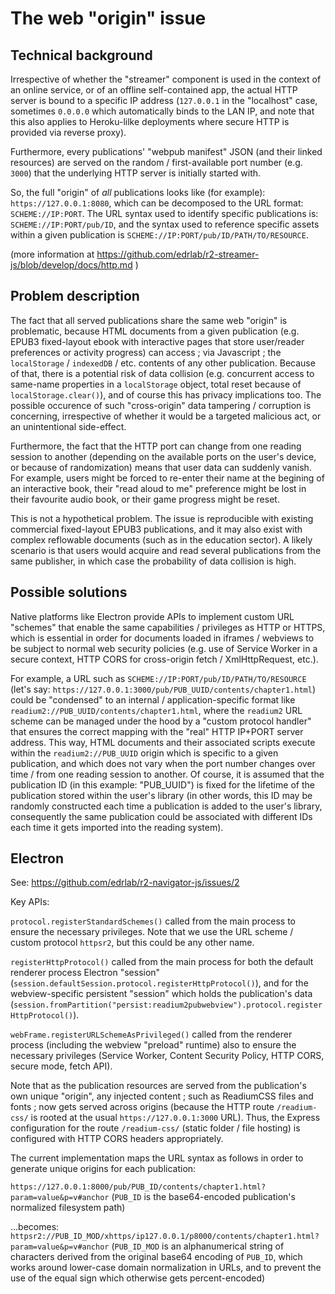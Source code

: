 # The web "origin" issue

## Technical background

Irrespective of whether the "streamer" component is used in the context of an online service, or of an offline self-contained app, the actual HTTP server is bound to a specific IP address (`127.0.0.1` in the "localhost" case, sometimes `0.0.0.0` which automatically binds to the LAN IP, and note that this also applies to Heroku-lilke deployments where secure HTTP is provided via reverse proxy).

Furthermore, every publications' "webpub manifest" JSON (and their linked resources) are served on the random / first-available port number (e.g. `3000`) that the underlying HTTP server is initially started with.

So, the full "origin" of *all* publications looks like (for example): `https://127.0.0.1:8080`, which can be decomposed to the URL format: `SCHEME://IP:PORT`. The URL syntax used to identify specific publications is: `SCHEME://IP:PORT/pub/ID`, and the syntax used to reference specific assets within a given publication is `SCHEME://IP:PORT/pub/ID/PATH/TO/RESOURCE`.

(more information at https://github.com/edrlab/r2-streamer-js/blob/develop/docs/http.md )

## Problem description

The fact that all served publications share the same web "origin" is problematic, because HTML documents from a given publication (e.g. EPUB3 fixed-layout ebook with interactive pages that store user/reader preferences or activity progress) can access ; via Javascript ; the `localStorage` / `indexedDB` / etc. contents of any other publication. Because of that, there is a potential risk of data collision (e.g. concurrent access to same-name properties in a `localStorage` object, total reset because of `localStorage.clear()`), and of course this has privacy implications too. The possible occurence of such "cross-origin" data tampering / corruption is concerning, irrespective of whether it would be a targeted malicious act, or an unintentional side-effect.

Furthermore, the fact that the HTTP port can change from one reading session to another (depending on the available ports on the user's device, or because of randomization) means that user data can suddenly vanish. For example, users might be forced to re-enter their name at the begining of an interactive book, their "read aloud to me" preference might be lost in their favourite audio book, or their game progress might be reset.

This is not a hypothetical problem. The issue is reproducible with existing commercial fixed-layout EPUB3 publications, and it may also exist with complex reflowable documents (such as in the education sector). A likely scenario is that users would acquire and read several publications from the same publisher, in which case the probability of data collision is high.

## Possible solutions

Native platforms like Electron provide APIs to implement custom URL "schemes" that enable the same capabilities / privileges as HTTP or HTTPS, which is essential in order for documents loaded in iframes / webviews to be subject to normal web security policies (e.g. use of Service Worker in a secure context, HTTP CORS for cross-origin fetch / XmlHttpRequest, etc.).

For example, a URL such as `SCHEME://IP:PORT/pub/ID/PATH/TO/RESOURCE` (let's say: `https://127.0.0.1:3000/pub/PUB_UUID/contents/chapter1.html`) could be "condensed" to an internal / application-specific format like `readium2://PUB_UUID/contents/chapter1.html`, where the `readium2` URL scheme can be managed under the hood by a "custom protocol handler" that ensures the correct mapping with the "real" HTTP IP+PORT server address. This way, HTML documents and their associated scripts execute within the `readium2://PUB_UUID` origin which is specific to a given publication, and which does not vary when the port number changes over time / from one reading session to another. Of course, it is assumed that the publication ID (in this example: "PUB_UUID") is fixed for the lifetime of the publication stored within the user's library (in other words, this ID may be randomly constructed each time a publication is added to the user's library, consequently the same publication could be associated with different IDs each time it gets imported into the reading system).

## Electron

See: https://github.com/edrlab/r2-navigator-js/issues/2

Key APIs:

`protocol.registerStandardSchemes()` called from the main process to ensure the necessary privileges. Note that we use the URL scheme / custom protocol `httpsr2`, but this could be any other name.

`registerHttpProtocol()` called from the main process for both the default renderer process Electron "session" (`session.defaultSession.protocol.registerHttpProtocol()`), and for the webview-specific persistent "session" which holds the publication's data (`session.fromPartition("persist:readium2pubwebview").protocol.registerHttpProtocol()`).

`webFrame.registerURLSchemeAsPrivileged()` called from the renderer process (including the webview "preload" runtime) also to ensure the necessary privileges (Service Worker, Content Security Policy, HTTP CORS, secure mode, fetch API).

Note that as the publication resources are served from the publication's own unique "origin", any injected content ; such as ReadiumCSS files and fonts ; now gets served across origins (because the HTTP route `/readium-css/` is rooted at the usual `https://127.0.0.1:3000` URL). Thus, the Express configuration for the route `/readium-css/` (static folder / file hosting) is configured with HTTP CORS headers appropriately.

The current implementation maps the URL syntax as follows in order to generate unique origins for each publication:

`https://127.0.0.1:8000/pub/PUB_ID/contents/chapter1.html?param=value&p=v#anchor`
(`PUB_ID` is the base64-encoded publication's normalized filesystem path)

...becomes:
`httpsr2://PUB_ID_MOD/xhttps/ip127.0.0.1/p8000/contents/chapter1.html?param=value&p=v#anchor`
(`PUB_ID_MOD` is an alphanumerical string of characters derived from the original base64 encoding of `PUB_ID`, which works around lower-case domain normalization in URLs, and to prevent the use of the equal sign which otherwise gets percent-encoded)
